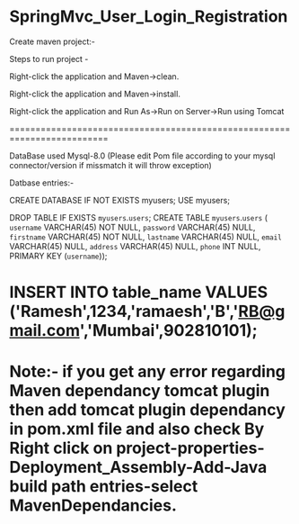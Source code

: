 # SpringMvc_User_Login_Registration

Create maven project:-

Steps to run project -

Right-click the application and Maven->clean.

Right-click the application and Maven->install.

Right-click the application and Run As->Run on Server->Run using Tomcat


=========================================================================

DataBase used Mysql-8.0 (Please edit Pom file according to your mysql connector/version if missmatch it will throw exception)

Datbase entries:-

CREATE DATABASE IF NOT EXISTS myusers;
USE myusers;

DROP TABLE IF EXISTS `myusers`.`users`;
CREATE TABLE `myusers`.`users` (
  `username` VARCHAR(45) NOT NULL,
  `password` VARCHAR(45) NULL,
  `firstname` VARCHAR(45) NOT NULL,
  `lastname` VARCHAR(45) NULL,
  `email` VARCHAR(45) NULL,
  `address` VARCHAR(45) NULL,
  `phone` INT NULL,
  PRIMARY KEY (`username`));
  
  
  
INSERT INTO table_name VALUES ('Ramesh',1234,'ramaesh','B','RB@gmail.com','Mumbai',902810101);
==========================================================================================================

Note:- if you get any error regarding Maven dependancy tomcat plugin then add tomcat plugin dependancy in pom.xml file and also check By 
Right click on project-properties-Deployment_Assembly-Add-Java build path entries-select MavenDependancies.
===========================================================================================================

